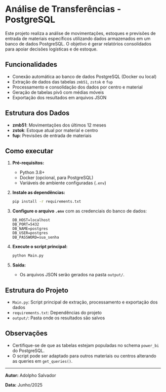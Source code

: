 # Análise de Transferências - PostgreSQL

Este projeto realiza a análise de movimentações, estoques e previsões de entrada de materiais específicos utilizando dados armazenados em um banco de dados PostgreSQL. O objetivo é gerar relatórios consolidados para apoiar decisões logísticas e de estoque.

## Funcionalidades
- Conexão automática ao banco de dados PostgreSQL (Docker ou local)
- Extração de dados das tabelas `zmb51`, `zstok` e `fup`
- Processamento e consolidação dos dados por centro e material
- Geração de tabelas pivô com médias móveis
- Exportação dos resultados em arquivos JSON

## Estrutura dos Dados
- **zmb51**: Movimentações dos últimos 12 meses
- **zstok**: Estoque atual por material e centro
- **fup**: Previsões de entrada de materiais

## Como executar
1. **Pré-requisitos:**
   - Python 3.8+
   - Docker (opcional, para PostgreSQL)
   - Variáveis de ambiente configuradas (`.env`)

2. **Instale as dependências:**
   ```bash
   pip install -r requirements.txt
   ```

3. **Configure o arquivo `.env`** com as credenciais do banco de dados:
   ```env
   DB_HOST=localhost
   DB_PORT=5432
   DB_NAME=postgres
   DB_USER=postgres
   DB_PASSWORD=sua_senha
   ```

4. **Execute o script principal:**
   ```bash
   python Main.py
   ```

5. **Saída:**
   - Os arquivos JSON serão gerados na pasta `output/`.

## Estrutura do Projeto
- `Main.py`: Script principal de extração, processamento e exportação dos dados
- `requirements.txt`: Dependências do projeto
- `output/`: Pasta onde os resultados são salvos

## Observações
- Certifique-se de que as tabelas estejam populadas no schema `power_bi` do PostgreSQL.
- O script pode ser adaptado para outros materiais ou centros alterando as queries em `get_queries()`.

---

**Autor:**
Adolpho Salvador

**Data:** Junho/2025
